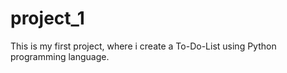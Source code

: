 # project_1
This is my first project, where i create a To-Do-List using Python programming language.
